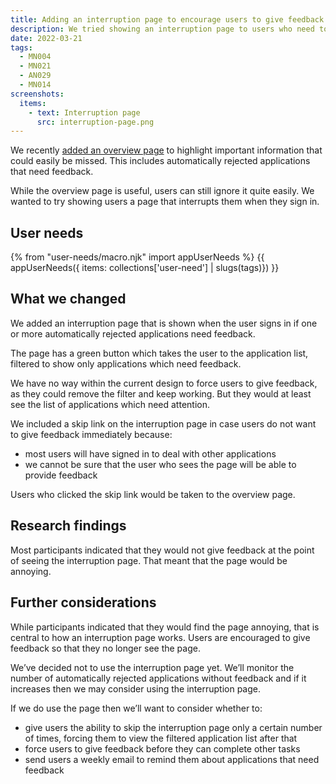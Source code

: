```yaml
---
title: Adding an interruption page to encourage users to give feedback on automatically rejected applications
description: We tried showing an interruption page to users who need to give feedback on automatically rejected applications.
date: 2022-03-21
tags:
  - MN004
  - MN021
  - AN029
  - MN014
screenshots:
  items:
    - text: Interruption page
      src: interruption-page.png
---
```


We recently [added an overview page](/manage-teacher-training-applications/adding-an-overview-page-and-filters-to-help-users-prioritise-their-work/) to highlight important information that could easily be missed. This includes automatically rejected applications that need feedback.

While the overview page is useful, users can still ignore it quite easily. We wanted to try showing users a page that interrupts them when they sign in.

## User needs

{% from "user-needs/macro.njk" import appUserNeeds %}
{{ appUserNeeds({ items: collections['user-need'] | slugs(tags)}) }}

## What we changed

We added an interruption page that is shown when the user signs in if one or more automatically rejected applications need feedback.

The page has a green button which takes the user to the application list, filtered to show only applications which need feedback.

We have no way within the current design to force users to give feedback, as they could remove the filter and keep working. But they would at least see the list of applications which need attention.

We included a skip link on the interruption page in case users do not want to give feedback immediately because:

- most users will have signed in to deal with other applications
- we cannot be sure that the user who sees the page will be able to provide feedback

Users who clicked the skip link would be taken to the overview page.

## Research findings

Most participants indicated that they would not give feedback at the point of seeing the interruption page. That meant that the page would be annoying.

## Further considerations

While participants indicated that they would find the page annoying, that is central to how an interruption page works. Users are encouraged to give feedback so that they no longer see the page.

We’ve decided not to use the interruption page yet. We’ll monitor the number of automatically rejected applications without feedback and if it increases then we may consider using the interruption page.

If we do use the page then we’ll want to consider whether to:

- give users the ability to skip the interruption page only a certain number of times, forcing them to view the filtered application list after that
- force users to give feedback before they can complete other tasks
- send users a weekly email to remind them about applications that need feedback
